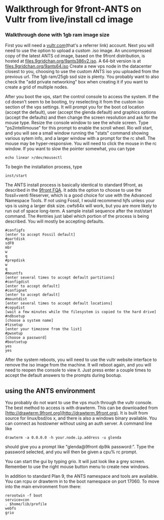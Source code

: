 # Walkthrough for 9front-ANTS on Vultr from live/install cd image

### Walkthrough done with 1gb ram image size

First you will need a [vultr.com](http://www.vultr.com/?ref=6843332)(that's a referrer link) account. Next you will need to use the option to upload a custom .iso image. An uncompressed copy of the latest ANTS cd image, based on the 9front distribution, is hosted at [files.9gridchan.org/9ants386v2.iso](//files.9gridchan.org/9ants386v2.iso). A 64-bit version is at [files.9gridchan.org/9ants64.iso](//files.9gridchan.org/9ants64.iso) Create a new vps node in the datacenter closest to you, choosing to use the custom ANTS iso you uploaded from the previous url. The 1gb ram/25gb ssd size is plenty. You probably want to also check the "add private networking" box when creating it if you want to create a grid of multiple nodes.

After you boot the vps, start the control console to access the system. If the cd doesn't seem to be booting, try reselecting it from the custom iso section of the vps settings. It will prompt you for the boot cd location (accept the default), user (accept the glenda default) and graphics options (accept the defaults) and then change the screen resolution and ask for the mouse type. Resize the console window to see the whole screen. Type "ps2intellimouse" for this prompt to enable the scroll wheel. Rio will start, and you will see a small window running the "stats" command showing various sytem info, and a larger window with a prompt for the rc shell. The mouse may be hyper-responsive. You will need to click the mouse in the rc window. If you want to slow the pointer somewhat, you can type

	echo linear >/dev/mousectl

To begin the installation process, type

	inst/start

The ANTS install process is basically identical to standard 9front, as described in the [9front FQA](http://fqa.9front.org/fqa.html). It adds the option to choose to use the fossil+venti fileserver, which is a good choice for use with the Advanced Namespace Tools. If not using Fossil, I would recommend hjfs unless your vps is using a larger disk size. cwfs64x will work, but you are more likely to run out of space long-term. A sample install sequence after the inst/start command. The #entries just label which portion of the process is being described. You will mostly be accepting defaults.

	#configfs
	[enter to accept Fossil default]
	#partdisk
	sdF0
	mbr
	w
	q
	#prepdisk
	w
	q
	#mountfs
	[enter several times to accept default partitions]
	#configdist
	[enter to accept default]
	#confignet
	[enter to accept default]
	#mountdist
	[enter several times to accept default locations]
	#copydist
	[wait a few minutes while the filesystem is copied to the hard drive]
	#ndbsetup
	[choose a system name]
	#tzsetup
	[enter your timezone from the list]
	#pwsetup
	[choose a password]
	#bootsetup
	yes
	yes

After the system reboots, you will need to use the vultr website interface to remove the iso image from the machine. It will reboot again, and you will need to reopen the console to view it. Just press enter a couple times to accept the default answers to the prompts during bootup.

## using the ANTS environment ##

You probably do not want to use the vps much through the vultr console. The best method to access is with drawterm. This can be downloaded from [http://drawterm.9front.org](http://drawterm.9front.org). It is built from source for linux/bsd/os x, and there is also a windows binary available. You can connect as hostowner without using an auth server. A command line like

	drawterm -a 0.0.0.0 -h your.node.ip.address -u glenda

should give you a prompt like "glenda@9front dp9ik password:". Type the password selected, and you will then be given a cpu% rc prompt.

You can start the gui by typing grio. It will just look like a grey screen. Remember to use the right mouse button menu to create new windows.

In addition to standard Plan 9, the ANTS namespace and tools are available. You can rcpu or drawterm in to the boot namespace on port 17060. To move into the main environment from there:

	rerootwin -f boot
	service=con
	. $home/lib/profile
	webfs
	grio
